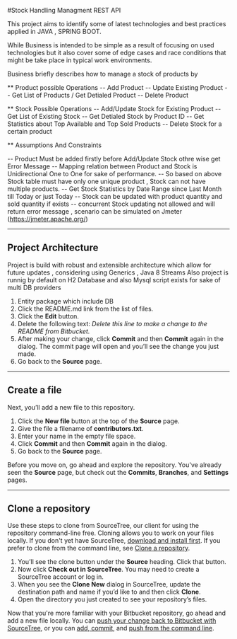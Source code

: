 #Stock Handling Managment REST API 

This project aims to identify some of latest technologies and best practices applied in JAVA , SPRING BOOT.

While Business is intended to be simple as a result of focusing on used technologies but it also cover some of edge cases and race conditions that might be take place
in typical work environments.

Business briefly describes how to manage a stock of products by 
 
 ** Product possible Operations
 -- Add  Product
 -- Update Existing Product
 -- Get List of Products / Get Detialed Product
 -- Delete Product
 
 **  Stock Possible Operations
 -- Add/Update Stock for Existing Product
 -- Get List of Existing Stock 
 -- Get Detialed Stock by Product ID
 -- Get Statistics about Top Available and Top Sold Products
 -- Delete Stock for a certain product
 
 ** Assumptions And Constraints
 
 -- Product Must be added firstly before Add/Update Stock othre wise get Error Message
 -- Mapping relation between Product and Stock is Unidirectional One to One for sake of performance. 
 -- So based on above Stock table must have only one unique product , Stock can not have multiple products.
 -- Get Stock Statistics by Date Range since Last Month till Today or just Today
 -- Stock can be updated with product quantity and sold quantity if exists
 -- concurrent Stock updating not allowed and will return error message , scenario can be simulated on Jmeter (https://jmeter.apache.org/)

---

## Project Architecture

Project is build with  robust and extensible architecture which allow for future updates , considering using Generics , Java 8 Streams
Also project is runnig by default on H2 Database and also Mysql script exists for sake of multi DB providers

1. Entity package which include DB
2. Click the README.md link from the list of files.
3. Click the **Edit** button.
4. Delete the following text: *Delete this line to make a change to the README from Bitbucket.*
5. After making your change, click **Commit** and then **Commit** again in the dialog. The commit page will open and you’ll see the change you just made.
6. Go back to the **Source** page.

---

## Create a file

Next, you’ll add a new file to this repository.

1. Click the **New file** button at the top of the **Source** page.
2. Give the file a filename of **contributors.txt**.
3. Enter your name in the empty file space.
4. Click **Commit** and then **Commit** again in the dialog.
5. Go back to the **Source** page.

Before you move on, go ahead and explore the repository. You've already seen the **Source** page, but check out the **Commits**, **Branches**, and **Settings** pages.

---

## Clone a repository

Use these steps to clone from SourceTree, our client for using the repository command-line free. Cloning allows you to work on your files locally. If you don't yet have SourceTree, [download and install first](https://www.sourcetreeapp.com/). If you prefer to clone from the command line, see [Clone a repository](https://confluence.atlassian.com/x/4whODQ).

1. You’ll see the clone button under the **Source** heading. Click that button.
2. Now click **Check out in SourceTree**. You may need to create a SourceTree account or log in.
3. When you see the **Clone New** dialog in SourceTree, update the destination path and name if you’d like to and then click **Clone**.
4. Open the directory you just created to see your repository’s files.

Now that you're more familiar with your Bitbucket repository, go ahead and add a new file locally. You can [push your change back to Bitbucket with SourceTree](https://confluence.atlassian.com/x/iqyBMg), or you can [add, commit,](https://confluence.atlassian.com/x/8QhODQ) and [push from the command line](https://confluence.atlassian.com/x/NQ0zDQ).